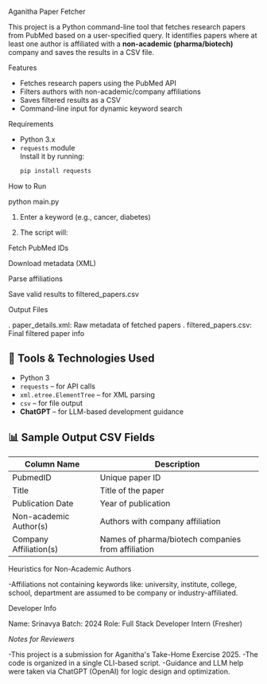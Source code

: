 Aganitha Paper Fetcher 

This project is a Python command-line tool that fetches research papers from PubMed based on a user-specified query. It identifies papers where at least one author is affiliated with a **non-academic (pharma/biotech)** company and saves the results in a CSV file.

Features

- Fetches research papers using the PubMed API
- Filters authors with non-academic/company affiliations
- Saves filtered results as a CSV
- Command-line input for dynamic keyword search

 Requirements

- Python 3.x
- `requests` module  
  Install it by running:  
  ```bash
  pip install requests


How to Run

python main.py

1. Enter a keyword (e.g., cancer, diabetes)


2. The script will:

Fetch PubMed IDs

Download metadata (XML)

Parse affiliations

Save valid results to filtered_papers.csv


Output Files

. paper_details.xml: Raw metadata of fetched papers
. filtered_papers.csv: Final filtered paper info

## 🧠 Tools & Technologies Used

- Python 3  
- `requests` – for API calls  
- `xml.etree.ElementTree` – for XML parsing  
- `csv` – for file output  
- **ChatGPT** – for LLM-based development guidance


## 📊 Sample Output CSV Fields

| Column Name               | Description                                         |
|--------------------------|-----------------------------------------------------|
| PubmedID                 | Unique paper ID                                     |
| Title                    | Title of the paper                                  |
| Publication Date         | Year of publication                                 |
| Non-academic Author(s)   | Authors with company affiliation                    |
| Company Affiliation(s)   | Names of pharma/biotech companies from affiliation  |


Heuristics for Non-Academic Authors

-Affiliations not containing
keywords like:
university, institute, college, school, department are assumed to be company or industry-affiliated.

 Developer Info

Name: Srinavya
Batch: 2024
Role: Full Stack Developer Intern (Fresher)

*Notes for Reviewers*

-This project is a submission for Aganitha's Take-Home Exercise 2025.
-The code is organized in a single CLI-based script.
-Guidance and LLM help were taken via ChatGPT (OpenAI) for logic design and optimization.


